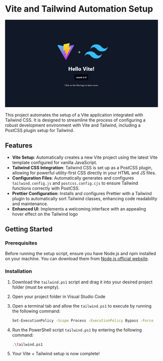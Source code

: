 # Vite and Tailwind Automation Setup

![Screenshot](/screenshot.png)

This project automates the setup of a Vite application integrated with Tailwind CSS. It is designed to streamline the process of configuring a robust development environment with Vite and Tailwind, including a PostCSS plugin setup for Tailwind.

## Features

- **Vite Setup**: Automatically creates a new Vite project using the latest Vite template configured for vanilla JavaScript.
- **Tailwind CSS Integration**: Tailwind CSS is set up as a PostCSS plugin, allowing for powerful utility-first CSS directly in your HTML and JS files.
- **Configuration Files**: Automatically generates and configures `tailwind.config.js` and `postcss.config.cjs` to ensure Tailwind functions correctly with PostCSS.
- **Prettier Configuration**: Installs and configures Prettier with a Tailwind plugin to automatically sort Tailwind classes, enhancing code readability and maintenance.
- **Enhanced UI**: Implements a welcoming interface with an appealing hover effect on the Tailwind logo

## Getting Started

### Prerequisites

Before running the setup script, ensure you have Node.js and npm installed on your machine. You can download them from [Node.js official website](https://nodejs.org/).

### Installation

1. Download the `tailwind.ps1` script and drag it into your desired project folder (must be empty).
2. Open your project folder in Visual Studio Code
4. Open a terminal tab and allow the `tailwind.ps1` to execute by running the following command:

   ```sh
   Set-ExecutionPolicy -Scope Process -ExecutionPolicy Bypass -Force
6. Run the PowerShell script `tailwind.ps1` by entering the following command:

      ```sh
   .\tailwind.ps1
      
7. Your Vite + Tailwind setup is now complete!



   
